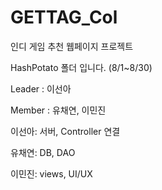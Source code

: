# GETTAG_Col
인디 게임 추천 웹페이지 프로젝트

HashPotato 폴더 입니다. (8/1~8/30)

 
Leader : 이선아

Member : 유채연, 이민진

이선아: 서버, Controller 연결

유채연: DB, DAO

이민진: views, UI/UX
